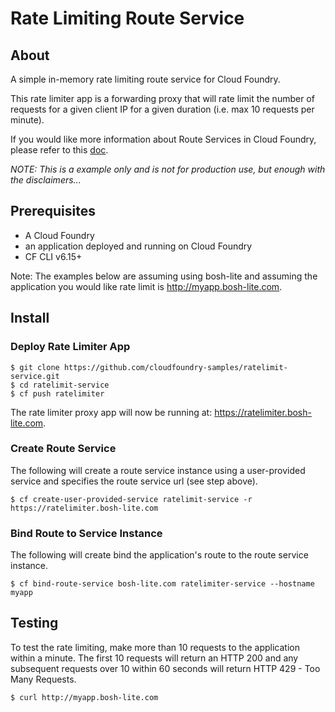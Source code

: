 # Rate Limiting Route Service

## About
A simple in-memory rate limiting route service for Cloud Foundry.

This rate limiter app is a forwarding proxy that will rate limit the number of requests for a given client IP for a given duration
(i.e. max 10 requests per minute).

If you would like more information about Route Services in Cloud Foundry, please refer to this [doc](https://docs.google.com/document/d/1bGOQxiKkmaw6uaRWGd-sXpxL0Y28d3QihcluI15FiIA/edit#heading=h.8djffzes9pnb).

*NOTE: This is a example only and is not for production use, but enough with the disclaimers...*

## Prerequisites
- A Cloud Foundry
- an application deployed and running on Cloud Foundry
- CF CLI v6.15+

Note: The examples below are assuming using bosh-lite and assuming the application you would like rate limit is http://myapp.bosh-lite.com.

## Install

### Deploy Rate Limiter App
    $ git clone https://github.com/cloudfoundry-samples/ratelimit-service.git
    $ cd ratelimit-service
    $ cf push ratelimiter

The rate limiter proxy app will now be running at: https://ratelimiter.bosh-lite.com.

### Create Route Service
The following will create a route service instance using a user-provided service and specifies the route service url (see step above).

    $ cf create-user-provided-service ratelimit-service -r https://ratelimiter.bosh-lite.com

### Bind Route to Service Instance
The following will create bind the application's route to the route service instance.

    $ cf bind-route-service bosh-lite.com ratelimiter-service --hostname myapp


## Testing
To test the rate limiting, make more than 10 requests to the application within a minute. The first 10 requests will return an HTTP 200 and any subsequent requests over 10 within 60 seconds will return HTTP 429 - Too Many Requests.

    $ curl http://myapp.bosh-lite.com
    
